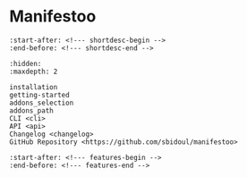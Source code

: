 # Manifestoo

```{include} ../README.md
:start-after: <!--- shortdesc-begin -->
:end-before: <!--- shortdesc-end -->
```

```{toctree}
:hidden:
:maxdepth: 2

installation
getting-started
addons_selection
addons_path
CLI <cli>
API <api>
Changelog <changelog>
GitHub Repository <https://github.com/sbidoul/manifestoo>
```

```{include} ../README.md
:start-after: <!--- features-begin -->
:end-before: <!--- features-end -->
```
